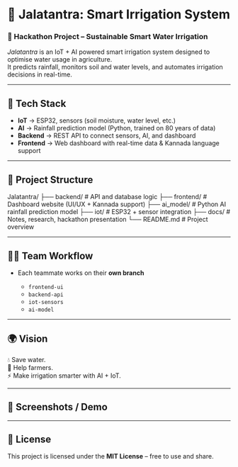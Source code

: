 # 🌱 Jalatantra: Smart Irrigation System

### 🚀 Hackathon Project – Sustainable Smart Water Irrigation

*Jalatantra* is an IoT + AI powered smart irrigation system designed to optimise water usage in agriculture.  
It predicts rainfall, monitors soil and water levels, and automates irrigation decisions in real-time.  

---

## 🔧 Tech Stack
- **IoT** → ESP32, sensors (soil moisture, water level, etc.)
- **AI** → Rainfall prediction model (Python, trained on 80 years of data)
- **Backend** → REST API to connect sensors, AI, and dashboard
- **Frontend** → Web dashboard with real-time data & Kannada language support

---

## 📂 Project Structure

Jalatantra/
├── backend/ # API and database logic
├── frontend/ # Dashboard website (UI/UX + Kannada support)
├── ai_model/ # Python AI rainfall prediction model
├── iot/ # ESP32 + sensor integration
├── docs/ # Notes, research, hackathon presentation
└── README.md # Project overview



---

## 👨‍💻 Team Workflow
- Each teammate works on their **own branch**
 
  - `frontend-ui`  
  - `backend-api`  
  - `iot-sensors`  
  - `ai-model`  


---

## 🌍 Vision
💧 Save water.  
🌱 Help farmers.  
⚡ Make irrigation smarter with AI + IoT.  

---

## 📸 Screenshots / Demo


---

## 📜 License
This project is licensed under the **MIT License** – free to use and share.



